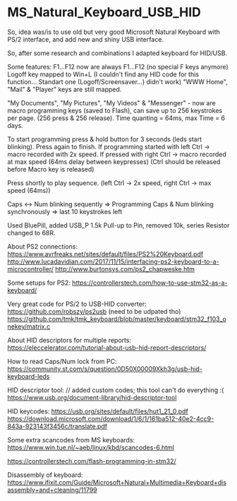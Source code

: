 # MS_Natural_Keyboard_USB_HID

So, idea was/is to use old but very good Microsoft Natural Keyboard with PS/2 interface, and add new and shiny USB interface.

So, after some research and combinations I adapted keyboard for HID/USB.

Some features: F1...F12 now are always F1...F12 (no special F keys anymore)
Logoff key mapped to Win+L (I couldn't find any HID code for this function... Standart one (Logoff/Screensaver...) didn't work)
"WWW Home", "Mail" & "Player" keys are still mapped.

"My Documents", "My Pictures", "My Videos" & "Messenger" - now are macro programming keys (saved to Flash), can save up to 256 keystrokes per page. (256 press & 256 release). 
Time quanting = 64ms, max Time = 6 days.

To start programming press & hold button for 3 seconds (leds start blinking). Press again to finish. 
If programming started with left Ctrl -> macro recorded with 2x speed. If pressed with right Ctrl -> macro recorded at max speed (64ms delay between keypresses)
(Ctrl should be released before Macro key is released)

Press shortly to play sequence. (left Ctrl -> 2x speed, right Ctrl -> max speed (64ms))

Caps <-> Num blinking sequently => Programming
Caps & Num blinking synchronously => last 10 keystrokes left

Used BluePill, added USB_P 1.5k Pull-up to Pin, removed 10k, series Resistor changed to 68R.

About PS2 connections:
https://www.avrfreaks.net/sites/default/files/PS2%20Keyboard.pdf
http://www.lucadavidian.com/2017/11/15/interfacing-ps2-keyboard-to-a-microcontroller/
http://www.burtonsys.com/ps2_chapweske.htm

Some setups for PS2:
https://controllerstech.com/how-to-use-stm32-as-a-keyboard/

Very great code for PS/2 to USB-HID converter:
https://github.com/robszy/ps2usb (need to be udpated tho)
https://github.com/tmk/tmk_keyboard/blob/master/keyboard/stm32_f103_onekey/matrix.c

About HID descriptors for multiple reports:
https://eleccelerator.com/tutorial-about-usb-hid-report-descriptors/

How to read Caps/Num lock from PC:
https://community.st.com/s/question/0D50X00009Xkh3g/usb-hid-keyboard-leds

HID descriptor tool: // added custom codes; this tool can't do everything :(
https://www.usb.org/document-library/hid-descriptor-tool

HID keycodes: 
https://usb.org/sites/default/files/hut1_21_0.pdf
https://download.microsoft.com/download/1/6/1/161ba512-40e2-4cc9-843a-923143f3456c/translate.pdf

Some extra scancodes from MS keyboards:
https://www.win.tue.nl/~aeb/linux/kbd/scancodes-6.html

https://controllerstech.com/flash-programming-in-stm32/

Disassembly of keyboard:
https://www.ifixit.com/Guide/Microsoft+Natural+Multimedia+Keyboard+disassembly+and+cleaning/11799
